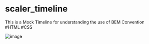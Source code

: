 # scaler_timeline
This is a Mock Timeline for understanding the use of BEM Convention
#HTML
#CSS




![image](https://github.com/Himani-shree/scaler_timeline/assets/138486429/f6fa2fde-2adb-4404-a68b-ee9f6e8cc63e)
